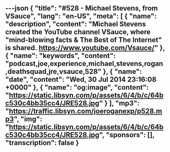 ---json
{
  "title": "#528 - Michael Stevens, from VSauce",
  "lang": "en-US",
  "meta": [
    {
      "name": "description",
      "content": "Michael Stevens created the YouTube channel VSauce, where \"mind-blowing facts & The Best of The Internet\" is shared. https://www.youtube.com/Vsauce/"
    },
    {
      "name": "keywords",
      "content": "podcast,joe,experience,michael,stevens,rogan,deathsquad,jre,vsauce,528"
    },
    {
      "name": "date",
      "content": "Wed, 30 Jul 2014 23:16:08 +0000"
    },
    {
      "name": "og:image",
      "content": "https://static.libsyn.com/p/assets/6/4/b/c/64bc530c4bb35cc4/JRE528.jpg"
    }
  ],
  "mp3": "https://traffic.libsyn.com/joeroganexp/p528.mp3",
  "img": "https://static.libsyn.com/p/assets/6/4/b/c/64bc530c4bb35cc4/JRE528.jpg",
  "sponsors": [],
  "transcription": false
}
---
<episode-header />

<timemark seconds="0" />

<transcribe-call-to-action />

<episode-footer />